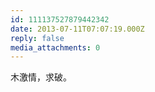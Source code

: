 ```yaml
---
id: 111137527879442342
date: 2013-07-11T07:07:19.000Z
reply: false
media_attachments: 0
---
```


木激情，求破。

